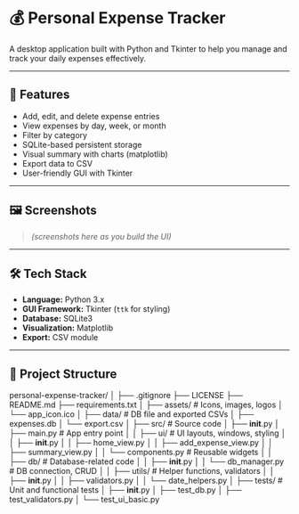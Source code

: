 # 💰 Personal Expense Tracker

A desktop application built with Python and Tkinter to help you manage and track your daily expenses effectively.

---

## 🚀 Features

- Add, edit, and delete expense entries
- View expenses by day, week, or month
- Filter by category
- SQLite-based persistent storage
- Visual summary with charts (matplotlib)
- Export data to CSV
- User-friendly GUI with Tkinter

---

## 🖼️ Screenshots

> *(screenshots here as you build the UI)*

---

## 🛠️ Tech Stack

- **Language:** Python 3.x  
- **GUI Framework:** Tkinter (`ttk` for styling)  
- **Database:** SQLite3  
- **Visualization:** Matplotlib  
- **Export:** CSV module

---

## 📂 Project Structure


personal-expense-tracker/
│
├── .gitignore
├── LICENSE
├── README.md
├── requirements.txt
│
├── assets/                      # Icons, images, logos
│   └── app_icon.ico
│
├── data/                        # DB file and exported CSVs
│   ├── expenses.db
│   └── export.csv
│
├── src/                         # Source code
│   ├── __init__.py
│   ├── main.py                  # App entry point
│
│   ├── ui/                      # UI layouts, windows, styling
│   │   ├── __init__.py
│   │   ├── home_view.py
│   │   ├── add_expense_view.py
│   │   ├── summary_view.py
│   │   └── components.py        # Reusable widgets
│
│   ├── db/                      # Database-related code
│   │   ├── __init__.py
│   │   └── db_manager.py        # DB connection, CRUD
│
│   ├── utils/                   # Helper functions, validators
│   │   ├── __init__.py
│   │   ├── validators.py
│   │   └── date_helpers.py
│
├── tests/                       # Unit and functional tests
│   ├── __init__.py
│   ├── test_db.py
│   ├── test_validators.py
│   └── test_ui_basic.py


